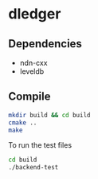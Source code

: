 # dledger

## Dependencies

* ndn-cxx
* leveldb

## Compile

```bash
mkdir build && cd build
cmake ..
make
```

To run the test files

```bash
cd build
./backend-test
```
